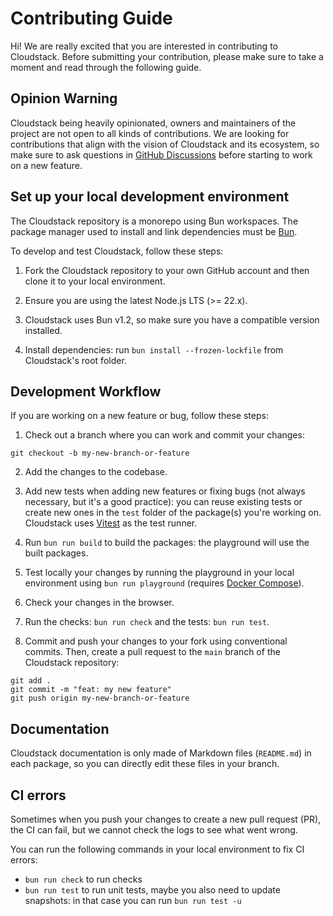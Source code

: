 # Contributing Guide

Hi! We are really excited that you are interested in contributing to Cloudstack. Before submitting your contribution, please make sure to take a moment and read through the following guide.

## Opinion Warning

Cloudstack being heavily opinionated, owners and maintainers of the project are not open to all kinds of contributions. We are looking for contributions that align with the vision of Cloudstack and its ecosystem, so make sure to ask questions in [GitHub Discussions](https://github.com/kevinmarrec/cloudstack/discussions) before starting to work on a new feature.

## Set up your local development environment

The Cloudstack repository is a monorepo using Bun workspaces. The package manager used to install and link dependencies must be [Bun](https://bun.sh).

To develop and test Cloudstack, follow these steps:

1. Fork the Cloudstack repository to your own GitHub account and then clone it to your local environment.

2. Ensure you are using the latest Node.js LTS (>= 22.x).

3. Cloudstack uses Bun v1.2, so make sure you have a compatible version installed.

4. Install dependencies: run `bun install --frozen-lockfile` from Cloudstack's root folder.

## Development Workflow

If you are working on a new feature or bug, follow these steps:

1. Check out a branch where you can work and commit your changes:

```shell
git checkout -b my-new-branch-or-feature
```

2. Add the changes to the codebase.

3. Add new tests when adding new features or fixing bugs (not always necessary, but it's a good practice): you can reuse existing tests or create new ones in the `test` folder of the package(s) you're working on. Cloudstack uses [Vitest](https://vitest.dev) as the test runner.

4. Run `bun run build` to build the packages: the playground will use the built packages.

5. Test locally your changes by running the playground in your local environment using `bun run playground` (requires [Docker Compose](https://docs.docker.com/compose/)).

6. Check your changes in the browser.

7. Run the checks: `bun run check` and the tests: `bun run test`.

8. Commit and push your changes to your fork using conventional commits. Then, create a pull request to the `main` branch of the Cloudstack repository:

```shell
git add .
git commit -m "feat: my new feature"
git push origin my-new-branch-or-feature
```

## Documentation

Cloudstack documentation is only made of Markdown files (`README.md`) in each package, so you can directly edit these files in your branch.

## CI errors

Sometimes when you push your changes to create a new pull request (PR), the CI can fail, but we cannot check the logs to see what went wrong.

You can run the following commands in your local environment to fix CI errors:

- `bun run check` to run checks
- `bun run test` to run unit tests, maybe you also need to update snapshots: in that case you can run `bun run test -u`

